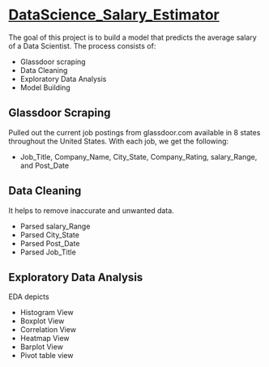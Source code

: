 # [DataScience_Salary_Estimator](https://github.com/satheeshkumar-r/DataScience_Salary_Estimator)
The goal of this project is to build a model that predicts the average salary of a Data Scientist. The process consists of:
  *	Glassdoor scraping
  *	Data Cleaning
  *	Exploratory Data Analysis
  *	Model Building


## Glassdoor Scraping
Pulled out the current job postings from glassdoor.com available in 8 states throughout the United States. With each job, we get the following:
*	Job_Title, Company_Name,	City_State,	Company_Rating,	salary_Range, and	Post_Date

## Data Cleaning
It helps to remove inaccurate and unwanted data. 
*	Parsed salary_Range
*	Parsed City_State
*	Parsed Post_Date
*	Parsed Job_Title

## Exploratory Data Analysis
EDA depicts
*	Histogram View
*	Boxplot View
*	Correlation View
*	Heatmap View
*	Barplot View
*	Pivot table view

